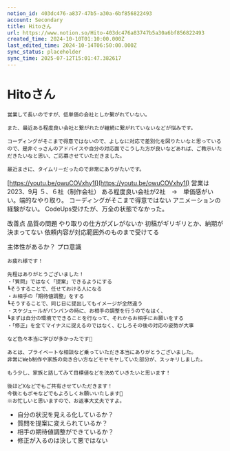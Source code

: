 ```yaml
---
notion_id: 403dc476-a837-47b5-a30a-6bf856822493
account: Secondary
title: Hitoさん
url: https://www.notion.so/Hito-403dc476a83747b5a30a6bf856822493
created_time: 2024-10-10T01:10:00.000Z
last_edited_time: 2024-10-14T06:50:00.000Z
sync_status: placeholder
sync_time: 2025-07-12T15:01:47.382617
---
```

# Hitoさん

```plain text
営業して長いのですが、低単価の会社としか繋がれていない。

また、最近ある程度良い会社と繋がれたが継続に繋がれていないなどが悩みです。

コーディングがそこまで得意ではないので、よしなに対応で差別化を図りたいなと思っているので、是非ぐっさんのアドバイスや自分の対応面でこうした方が良いなどあれば、ご教示いただきたいなと思い、ご応募させていただきました。

最近まさに、タイムリーだったので非常にありがたいです。
```
[https://youtu.be/owuCOVxhy1I](https://youtu.be/owuCOVxhy1I)
営業は2023、9月
５、６社（制作会社）
ある程度良い会社が2社　→　単価感がいい。端的なやり取り。
コーディングがそこまで得意ではない
  アニメーションの経験がない。
  CodeUps受けたが、万全の状態でなかった。
  
改善点
  品質の問題
  やり取りの仕方がズレがないか
  初稿がギリギリとか、納期が決まってない
  依頼内容が対応範囲外のものまで受けてる
  
主体性があるか？
プロ意識
```plain text
お疲れ様です！

先程はありがとうございました！
・「質問」ではなく「提案」できるようにする
┗そうすることで、任せておける人になる
・お相手の「期待値調整」をする
┗そうすることで、同じ日に提出してもイメージが全然違う
・スケジュールがパンパンの時に、お相手の調整を行うのでなはく、
┗まずは自分の環境でできることを行なって、それからお相手にお願いをする
・「修正」を全てマイナスに捉えるのではなく、むしろその後の対応の姿勢が大事

など色々本当に学びが多かったです🙇

あとは、プライベートな相談など乗っていただき本当にありがとうございました。
非常にWeb制作や家族の向き合い方などモヤモヤしていた部分が、スッキリしました。

もう少し、家族と話してみて目標値などを決めていきたいと思います！

後ほどXなどでもご共有させていただきます！
今後ともポモなどでもよろしくお願いいたします🙇
※お忙しいと思いますので、お返事大丈夫ですよ。
```
- 自分の状況を見える化しているか？
- 質問を提案に変えられているか？
- 相手の期待値調整ができているか？
- 修正が入るのは決して悪ではない